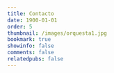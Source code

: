 ```yaml
---
title: Contacto
date: 1900-01-01
order: 5
thumbnail: /images/orquesta1.jpg
bookmark: true
showinfo: false
comments: false
relatedpubs: false
---
```

